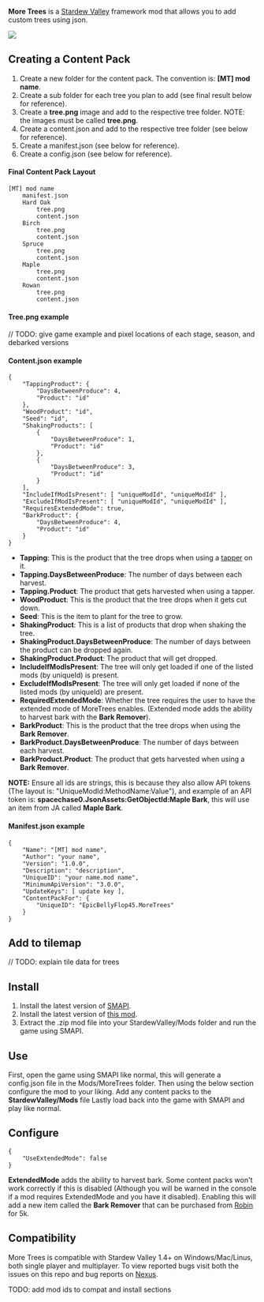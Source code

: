 **More Trees** is a [Stardew Valley](http://stardewvalley.net/) framework mod that allows you to add custom trees using json.

![](pics/moretrees.png)

## Creating a Content Pack
1. Create a new folder for the content pack. The convention is: **[MT] mod name**.
2. Create a sub folder for each tree you plan to add (see final result below for reference).
3. Create a **tree.png** image and add to the respective tree folder. NOTE: the images must be called **tree.png**.
4. Create a content.json and add to the respective tree folder (see below for reference). 
5. Create a manifest.json (see below for reference).
6. Create a config.json (see below for reference).

#### Final Content Pack Layout
    [MT] mod name
        manifest.json
        Hard Oak
            tree.png
            content.json
        Birch
            tree.png
            content.json
        Spruce
            tree.png
            content.json
        Maple
            tree.png
            content.json
        Rowan
            tree.png
            content.json

#### Tree.png example
// TODO: give game example and pixel locations of each stage, season, and debarked versions

#### Content.json example
    {
        "TappingProduct": {
            "DaysBetweenProduce": 4,
            "Product": "id"
        },
        "WoodProduct": "id",
        "Seed": "id",
        "ShakingProducts": [
            {
                "DaysBetweenProduce": 1,
                "Product": "id"
            },
            {
                "DaysBetweenProduce": 3,
                "Product": "id"
            }
        ],
        "IncludeIfModIsPresent": [ "uniqueModId", "uniqueModId" ],
        "ExcludeIfModIsPresent": [ "uniqueModId", "uniqueModId" ],
        "RequiresExtendedMode": true,
        "BarkProduct": {
            "DaysBetweenProduce": 4,
            "Product": "id"
        }
    }

* **Tapping**: This is the product that the tree drops when using a [tapper](https://stardewvalleywiki.com/Tapper) on it.
* **Tapping.DaysBetweenProduce**: The number of days between each harvest.
* **Tapping.Product**: The product that gets harvested when using a tapper.
* **WoodProduct**: This is the product that the tree drops when it gets cut down.
* **Seed**: This is the item to plant for the tree to grow.
* **ShakingProduct**: This is a list of products that drop when shaking the tree.
* **ShakingProduct.DaysBetweenProduce**: The number of days between the product can be dropped again.
* **ShakingProduct.Product**: The product that will get dropped.
* **IncludeIfModIsPresent**: The tree will only get loaded if one of the listed mods (by uniqueId) is present.
* **ExcludeIfModIsPresent**: The tree will only get loaded if none of the listed mods (by uniqueId) are present.
* **RequiredExtendedMode**: Whether the tree requires the user to have the extended mode of MoreTrees enables. (Extended mode adds the ability to harvest bark with the **Bark Remover**).
* **BarkProduct**: This is the product that the tree drops when using the **Bark Remover**.
* **BarkProduct.DaysBetweenProduce**: The number of days between each harvest.
* **BarkProduct.Product**: The product that gets harvested when using a **Bark Remover**.

**NOTE:** Ensure all ids are strings, this is because they also allow API tokens (The layout is: "UniqueModId:MethodName:Value"), and example of an API token is: **spacechase0.JsonAssets:GetObjectId:Maple Bark**, this will use an item from JA called **Maple Bark**.

#### Manifest.json example
    {
        "Name": "[MT] mod name",
        "Author": "your name",
        "Version": "1.0.0",
        "Description": "description",
        "UniqueID": "your name.mod name",
        "MinimumApiVersion": "3.0.0",
        "UpdateKeys": [ update key ],
        "ContentPackFor": {
            "UniqueID": "EpicBellyFlop45.MoreTrees"
        }
    }

## Add to tilemap
// TODO: explain tile data for trees

## Install
1. Install the latest version of [SMAPI](https://www.nexusmods.com/stardewvalley/mods/2400).
2. Install the latest version of [this mod](https://www.nexusmods.com/stardewvalley/mods/).
3. Extract the .zip mod file into your StardewValley/Mods folder and run the game using SMAPI.

## Use
First, open the game using SMAPI like normal, this will generate a config.json file in the Mods/MoreTrees folder.
Then using the below section configure the mod to your liking.
Add any content packs to the **StardewValley/Mods** file 
Lastly load back into the game with SMAPI and play like normal.

## Configure
    {
        "UseExtendedMode": false
    }
**ExtendedMode** adds the ability to harvest bark. Some content packs won't work correctly if this is disabled (Although you will be warned in the console if a mod requires ExtendedMode and you have it disabled). Enabling this will add a new item called the **Bark Remover** that can be purchased from [Robin](https://stardewvalleywiki.com/Robin) for 5k.

## Compatibility
More Trees is compatible with Stardew Valley 1.4+ on Windows/Mac/Linus, both single player and multiplayer. To view reported bugs visit both the issues on this repo and bug reports on [Nexus](https://www.nexusmods.com/stardewvalley/mods/?tab=bugs).

TODO: add mod ids to compat and install sections